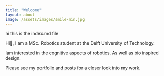 ```yaml
---
title: "Welcome"
layout: about
image: /assets/images/smile-min.jpg
---
```


hi this is the index.md file


Hi👋, I am a MSc. Robotics student at the Delft University of Technology.

Iam interested in the cognitive aspects of robotics. As well as bio inspired design.


Please see my portfolio and posts for a closer look into my work. 
